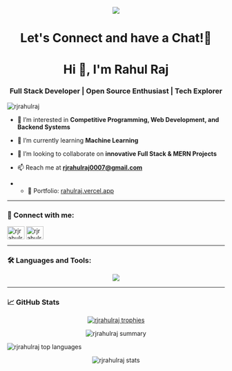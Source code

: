 <p align="center">
  <img src="https://capsule-render.vercel.app/api?type=waving&color=gradient&text=Hello!&height=100&section=header"/>
</p>

<h1 align="center">
  Let's Connect and have a Chat!💬
</h1>

<h1 align="center">Hi 👋, I'm Rahul Raj</h1>
<h3 align="center">Full Stack Developer | Open Source Enthusiast | Tech Explorer</h3>

<p align="left">
  <img src="https://komarev.com/ghpvc/?username=rjrahulraj&label=Profile%20views&color=0e75b6&style=flat" alt="rjrahulraj" />
</p>

- 🔭 I’m interested in **Competitive Programming, Web Development, and Backend Systems**

- 🌱 I’m currently learning **Machine Learning**

- 👯 I’m looking to collaborate on **innovative Full Stack & MERN Projects**

- 📫 Reach me at **rjrahulraj0007@gmail.com**

- - 💼 Portfolio: [rahulraj.vercel.app](https://my-portfolio-2ysx.onrender.com/)


---

<h3 align="left">🔗 Connect with me:</h3>
<p align="left">
 
  <a href="[linkedin.com/in/rahul-raj-795825253/](https://www.linkedin.com/in/rahul-raj-795825253/)" target="blank"><img align="center" src="https://cdn.jsdelivr.net/npm/simple-icons@3.13.0/icons/linkedin.svg" alt="rjrahulraj" height="30" width="40" /></a>
  <a href="[https://www.instagram.com/rjrahulraj_/](https://www.instagram.com/rahul._.rj09/)" target="blank"><img align="center" src="https://cdn.jsdelivr.net/npm/simple-icons@3.13.0/icons/instagram.svg" alt="rjrahulraj_" height="30" width="40" /></a>
  </p>

---

<h3 align="left">🛠️ Languages and Tools:</h3>
<p align="center">
  <a href="https://skillicons.dev">
    <img src="https://skillicons.dev/icons?i=cpp,py,java,js,ts,react,nodejs,mongodb,express,html,css,tailwind,bootstrap,git,github,vscode,docker,kubernetes,figma,postman,vercel" />
  </a>
</p>

---

### 📈 GitHub Stats

<p align="center">
  <a href="https://github.com/ryo-ma/github-profile-trophy">
    <img src="https://github-profile-trophy.vercel.app/?username=rjrahulraj&theme=onedark" alt="rjrahulraj trophies" />
  </a>
</p>

<p align="center">
  <img src="https://github-profile-summary-cards.vercel.app/api/cards/profile-details?username=rjrahulraj&theme=solarized_dark" alt="rjrahulraj summary" />
</p>

<p align="left">
  <img src="https://github-readme-stats.vercel.app/api/top-langs?username=rjrahulraj&show_icons=true&locale=en&layout=compact" alt="rjrahulraj top languages" />
</p>

<p align="center">
  <img src="https://github-readme-stats.vercel.app/api?username=rjrahulraj&show_icons=true&locale=en" alt="rjrahulraj stats" />
</p>

<p align="center">
  <img src="https://github-readme-streak-stats.herokuapp.com/?user=rjrahulraj&" alt="rjrahulraj
